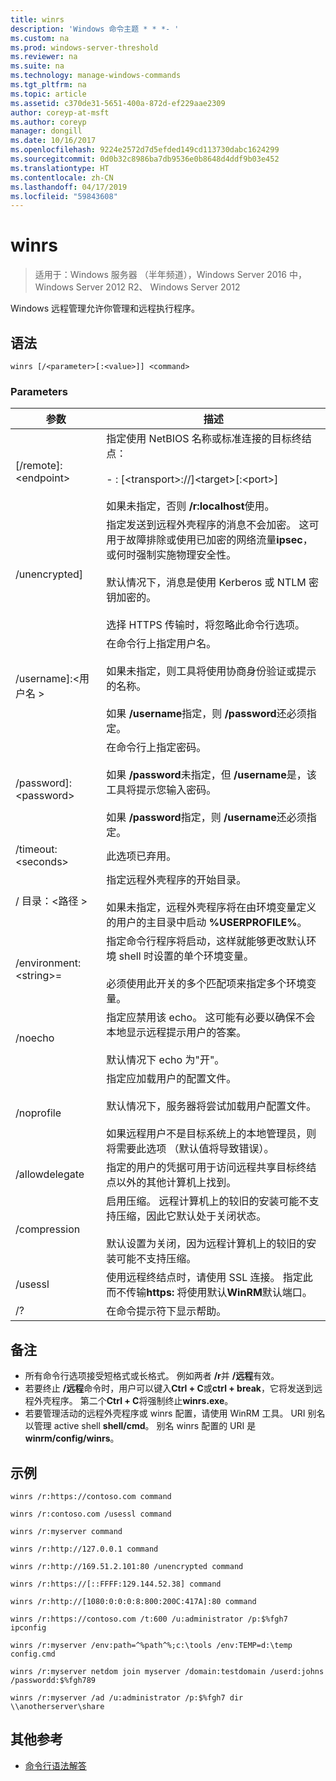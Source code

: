 ```yaml
---
title: winrs
description: 'Windows 命令主题 * * *- '
ms.custom: na
ms.prod: windows-server-threshold
ms.reviewer: na
ms.suite: na
ms.technology: manage-windows-commands
ms.tgt_pltfrm: na
ms.topic: article
ms.assetid: c370de31-5651-400a-872d-ef229aae2309
author: coreyp-at-msft
ms.author: coreyp
manager: dongill
ms.date: 10/16/2017
ms.openlocfilehash: 9224e2572d7d5efded149cd113730dabc1624299
ms.sourcegitcommit: 0d0b32c8986ba7db9536e0b8648d4ddf9b03e452
ms.translationtype: HT
ms.contentlocale: zh-CN
ms.lasthandoff: 04/17/2019
ms.locfileid: "59843608"
---
```

# <a name="winrs"></a>winrs

>适用于：Windows 服务器 （半年频道），Windows Server 2016 中，Windows Server 2012 R2、 Windows Server 2012

Windows 远程管理允许你管理和远程执行程序。   
## <a name="syntax"></a>语法  
```  
winrs [/<parameter>[:<value>]] <command>  
```  
### <a name="parameters"></a>Parameters  
|参数|描述|  
|-------|--------|  
|[/remote]:\<endpoint>|指定使用 NetBIOS 名称或标准连接的目标终结点：<br /><br />-   <url>: [\<transport>://]\<target>[:\<port>]<br /><br />如果未指定，否则 **/r:localhost**使用。|  
|/unencrypted]|指定发送到远程外壳程序的消息不会加密。 这可用于故障排除或使用已加密的网络流量**ipsec**，或何时强制实施物理安全性。<br /><br />默认情况下，消息是使用 Kerberos 或 NTLM 密钥加密的。<br /><br />选择 HTTPS 传输时，将忽略此命令行选项。|  
|/username]:\<用户名 >|在命令行上指定用户名。<br /><br />如果未指定，则工具将使用协商身份验证或提示的名称。<br /><br />如果 **/username**指定，则 **/password**还必须指定。|  
|/password]:\<password>|在命令行上指定密码。<br /><br />如果 **/password**未指定，但 **/username**是，该工具将提示您输入密码。<br /><br />如果 **/password**指定，则 **/username**还必须指定。|  
|/timeout:\<seconds>|此选项已弃用。|  
|/ 目录：\<路径 >|指定远程外壳程序的开始目录。<br /><br />如果未指定，远程外壳程序将在由环境变量定义的用户的主目录中启动 **%USERPROFILE%**。|  
|/environment:\<string>=<value>|指定命令行程序将启动，这样就能够更改默认环境 shell 时设置的单个环境变量。<br /><br />必须使用此开关的多个匹配项来指定多个环境变量。|  
|/noecho|指定应禁用该 echo。 这可能有必要以确保不会本地显示远程提示用户的答案。<br /><br />默认情况下 echo 为"开"。|  
|/noprofile|指定应加载用户的配置文件。<br /><br />默认情况下，服务器将尝试加载用户配置文件。<br /><br />如果远程用户不是目标系统上的本地管理员，则将需要此选项 （默认值将导致错误）。|  
|/allowdelegate|指定的用户的凭据可用于访问远程共享目标终结点以外的其他计算机上找到。|  
|/compression|启用压缩。  远程计算机上的较旧的安装可能不支持压缩，因此它默认处于关闭状态。<br /><br />默认设置为关闭，因为远程计算机上的较旧的安装可能不支持压缩。|  
|/usessl|使用远程终结点时，请使用 SSL 连接。  指定此而不传输**https:** 将使用默认**WinRM**默认端口。|  
|/?|在命令提示符下显示帮助。|  

## <a name="remarks"></a>备注  
-   所有命令行选项接受短格式或长格式。 例如两者 **/r**并 **/远程**有效。  
-   若要终止 **/远程**命令时，用户可以键入**Ctrl + C**或**ctrl + break**，它将发送到远程外壳程序。 第二个**Ctrl + C**将强制终止**winrs.exe**。  
-   若要管理活动的远程外壳程序或 winrs 配置，请使用 WinRM 工具。  URI 别名以管理 active shell **shell/cmd**。  别名 winrs 配置的 URI 是**winrm/config/winrs**。  

## <a name="BKMK_Examples"></a>示例  
```  
winrs /r:https://contoso.com command  
```  
```  
winrs /r:contoso.com /usessl command  
```  
```  
winrs /r:myserver command  
```  
```  
winrs /r:http://127.0.0.1 command  
```  
```  
winrs /r:http://169.51.2.101:80 /unencrypted command  
```  
```  
winrs /r:https://[::FFFF:129.144.52.38] command  
```  
```  
winrs /r:http://[1080:0:0:0:8:800:200C:417A]:80 command  
```  
```  
winrs /r:https://contoso.com /t:600 /u:administrator /p:$%fgh7 ipconfig  
```  
```  
winrs /r:myserver /env:path=^%path^%;c:\tools /env:TEMP=d:\temp config.cmd  
```  
```  
winrs /r:myserver netdom join myserver /domain:testdomain /userd:johns /passwordd:$%fgh789  
```  
```  
winrs /r:myserver /ad /u:administrator /p:$%fgh7 dir \\anotherserver\share  
```  

## <a name="additional-references"></a>其他参考  
-   [命令行语法解答](command-line-syntax-key.md)  
  
